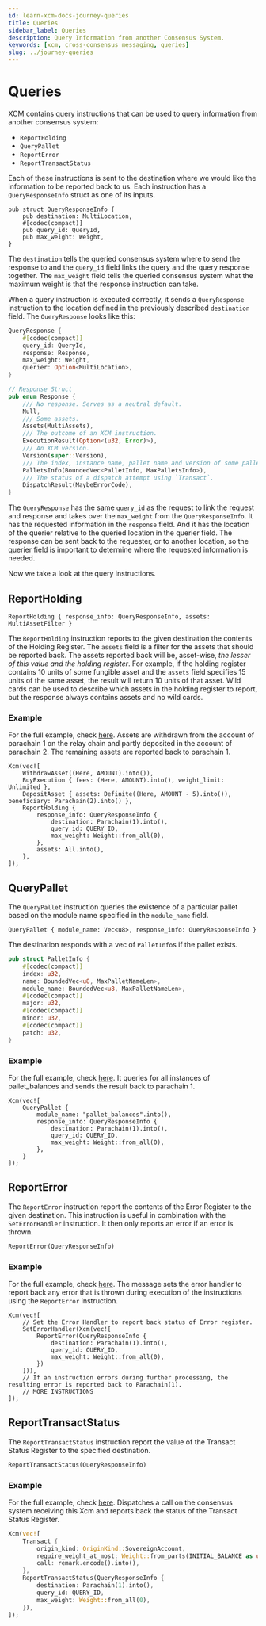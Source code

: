 ```yaml
---
id: learn-xcm-docs-journey-queries
title: Queries
sidebar_label: Queries
description: Query Information from another Consensus System.
keywords: [xcm, cross-consensus messaging, queries]
slug: ../journey-queries
---
```


# Queries

XCM contains query instructions that can be used to query information from another consensus system:

- `ReportHolding`
- `QueryPallet`
- `ReportError`
- `ReportTransactStatus`

Each of these instructions is sent to the destination where we would like the information to be
reported back to us. Each instruction has a `QueryResponseInfo` struct as one of its inputs.

```rust, noplayground
pub struct QueryResponseInfo {
	pub destination: MultiLocation,
	#[codec(compact)]
	pub query_id: QueryId,
	pub max_weight: Weight,
}
```

The `destination` tells the queried consensus system where to send the response to and the
`query_id` field links the query and the query response together. The `max_weight` field tells the
queried consensus system what the maximum weight is that the response instruction can take.

When a query instruction is executed correctly, it sends a `QueryResponse` instruction to the
location defined in the previously described `destination` field. The `QueryResponse` looks like
this:

```rust
QueryResponse {
    #[codec(compact)]
    query_id: QueryId,
    response: Response,
    max_weight: Weight,
    querier: Option<MultiLocation>,
}

// Response Struct
pub enum Response {
	/// No response. Serves as a neutral default.
	Null,
	/// Some assets.
	Assets(MultiAssets),
	/// The outcome of an XCM instruction.
	ExecutionResult(Option<(u32, Error)>),
	/// An XCM version.
	Version(super::Version),
	/// The index, instance name, pallet name and version of some pallets.
	PalletsInfo(BoundedVec<PalletInfo, MaxPalletsInfo>),
	/// The status of a dispatch attempt using `Transact`.
	DispatchResult(MaybeErrorCode),
}
```

The `QueryResponse` has the same `query_id` as the request to link the request and response and
takes over the `max_weight` from the `QueryResponseInfo`. It has the requested information in the
`response` field. And it has the location of the querier relative to the queried location in the
querier field. The response can be sent back to the requester, or to another location, so the
querier field is important to determine where the requested information is needed.

Now we take a look at the query instructions.

## ReportHolding

```rust, noplayground
ReportHolding { response_info: QueryResponseInfo, assets: MultiAssetFilter }
```

The `ReportHolding` instruction reports to the given destination the contents of the Holding
Register. The `assets` field is a filter for the assets that should be reported back. The assets
reported back will be, asset-wise, _the lesser of this value and the holding register_. For example,
if the holding register contains 10 units of some fungible asset and the `assets` field specifies 15
units of the same asset, the result will return 10 units of that asset. Wild cards can be used to
describe which assets in the holding register to report, but the response always contains assets and
no wild cards.

### Example

For the full example, check [here](https://github.com/paritytech/xcm-docs/tree/main/examples).
Assets are withdrawn from the account of parachain 1 on the relay chain and partly deposited in the
account of parachain 2. The remaining assets are reported back to parachain 1.

```rust, noplayground
Xcm(vec![
    WithdrawAsset((Here, AMOUNT).into()),
    BuyExecution { fees: (Here, AMOUNT).into(), weight_limit: Unlimited },
    DepositAsset { assets: Definite((Here, AMOUNT - 5).into()), beneficiary: Parachain(2).into() },
    ReportHolding {
        response_info: QueryResponseInfo {
            destination: Parachain(1).into(),
            query_id: QUERY_ID,
            max_weight: Weight::from_all(0),
        },
        assets: All.into(),
    },
]);
```

## QueryPallet

The `QueryPallet` instruction queries the existence of a particular pallet based on the module name
specified in the `module_name` field.

```rust, noplayground
QueryPallet { module_name: Vec<u8>, response_info: QueryResponseInfo }
```

The destination responds with a vec of `PalletInfo`s if the pallet exists.

```rust
pub struct PalletInfo {
	#[codec(compact)]
	index: u32,
	name: BoundedVec<u8, MaxPalletNameLen>,
	module_name: BoundedVec<u8, MaxPalletNameLen>,
	#[codec(compact)]
	major: u32,
	#[codec(compact)]
	minor: u32,
	#[codec(compact)]
	patch: u32,
}
```

### Example

For the full example, check [here](https://github.com/paritytech/xcm-docs/tree/main/examples). It
queries for all instances of pallet_balances and sends the result back to parachain 1.

```rust, noplayground
Xcm(vec![
    QueryPallet {
        module_name: "pallet_balances".into(),
        response_info: QueryResponseInfo {
            destination: Parachain(1).into(),
            query_id: QUERY_ID,
            max_weight: Weight::from_all(0),
        },
    }
]);
```

## ReportError

The `ReportError` instruction report the contents of the Error Register to the given destination.
This instruction is useful in combination with the `SetErrorHandler` instruction. It then only
reports an error if an error is thrown.

```rust
ReportError(QueryResponseInfo)
```

### Example

For the full example, check [here](https://github.com/paritytech/xcm-docs/tree/main/examples). The
message sets the error handler to report back any error that is thrown during execution of the
instructions using the `ReportError` instruction.

```rust, noplayground
Xcm(vec![
    // Set the Error Handler to report back status of Error register.
    SetErrorHandler(Xcm(vec![
        ReportError(QueryResponseInfo {
            destination: Parachain(1).into(),
            query_id: QUERY_ID,
            max_weight: Weight::from_all(0),
        })
    ])),
    // If an instruction errors during further processing, the resulting error is reported back to Parachain(1).
    // MORE INSTRUCTIONS
]);
```

## ReportTransactStatus

The `ReportTransactStatus` instruction report the value of the Transact Status Register to the
specified destination.

```rust
ReportTransactStatus(QueryResponseInfo)
```

### Example

For the full example, check [here](https://github.com/paritytech/xcm-docs/tree/main/examples).
Dispatches a call on the consensus system receiving this Xcm and reports back the status of the
Transact Status Register.

```rust
Xcm(vec![
    Transact {
        origin_kind: OriginKind::SovereignAccount,
        require_weight_at_most: Weight::from_parts(INITIAL_BALANCE as u64, 1024 * 1024),
        call: remark.encode().into(),
    },
    ReportTransactStatus(QueryResponseInfo {
        destination: Parachain(1).into(),
        query_id: QUERY_ID,
        max_weight: Weight::from_all(0),
    }),
]);
```
